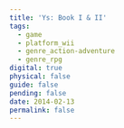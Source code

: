 ```yaml
---
title: 'Ys: Book I & II'
tags:
  - game
  - platform_wii
  - genre_action-adventure
  - genre_rpg
digital: true
physical: false
guide: false
pending: false
date: 2014-02-13
permalink: false
---
```

